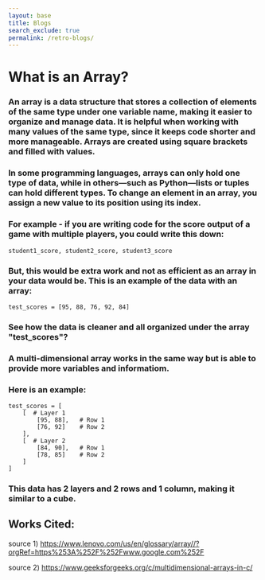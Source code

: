 ```yaml
---
layout: base 
title: Blogs
search_exclude: true
permalink: /retro-blogs/
---
```


# What is an Array?
 
 ### An array is a data structure that stores a collection of elements of the same type under one variable name, making it easier to organize and manage data. It is helpful when working with many values of the same type, since it keeps code shorter and more manageable. Arrays are created using square brackets and filled with values. 
 
 ### In some programming languages, arrays can only hold one type of data, while in others—such as Python—lists or tuples can hold different types. To change an element in an array, you assign a new value to its position using its index.

### For example - if you are writing code for the score output of a game with multiple players, you could write this down:

```
student1_score, student2_score, student3_score
```

### But, this would be extra work and not as efficient as an array in your data would be. This is an example of the data with an array:
```
test_scores = [95, 88, 76, 92, 84]
```

### See how the data is cleaner and all organized under the array "test_scores"?

### A multi-dimensional array works in the same way but is able to provide more variables and informatiom.

### Here is an example: 

```
test_scores = [
    [  # Layer 1
        [95, 88],   # Row 1
        [76, 92]    # Row 2
    ],
    [  # Layer 2
        [84, 90],   # Row 1
        [78, 85]    # Row 2
    ]
]
```
### This data has 2 layers and 2 rows and 1 column, making it similar to a cube. 




## Works Cited:
source 1) https://www.lenovo.com/us/en/glossary/array//?orgRef=https%253A%252F%252Fwww.google.com%252F

source 2) https://www.geeksforgeeks.org/c/multidimensional-arrays-in-c/ 

